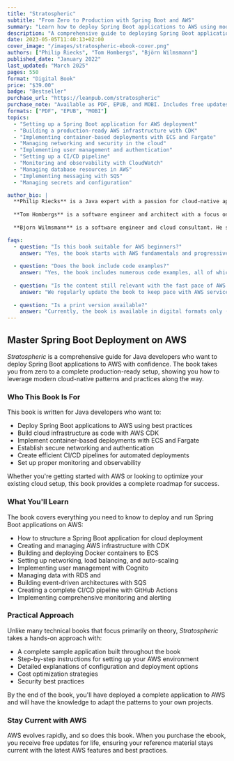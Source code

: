 ```yaml
---
title: "Stratospheric"
subtitle: "From Zero to Production with Spring Boot and AWS"
summary: "Learn how to deploy Spring Boot applications to AWS using modern cloud-native patterns"
description: "A comprehensive guide to deploying Spring Boot applications to AWS, with practical examples of networking, security, CI/CD, and production-ready configuration"
date: 2023-05-05T11:40:13+02:00
cover_image: "/images/stratospheric-ebook-cover.png"
authors: ["Philip Riecks", "Tom Hombergs", "Björn Wilmsmann"]
published_date: "January 2022"
last_updated: "March 2025"
pages: 550
format: "Digital Book"
price: "$39.00"
badge: "Bestseller"
purchase_url: "https://leanpub.com/stratospheric"
purchase_note: "Available as PDF, EPUB, and MOBI. Includes free updates for life."
formats: ["PDF", "EPUB", "MOBI"]
topics:
  - "Setting up a Spring Boot application for AWS deployment"
  - "Building a production-ready AWS infrastructure with CDK"
  - "Implementing container-based deployments with ECS and Fargate"
  - "Managing networking and security in the cloud"
  - "Implementing user management and authentication"
  - "Setting up a CI/CD pipeline"
  - "Monitoring and observability with CloudWatch"
  - "Managing database resources in AWS"
  - "Implementing messaging with SQS"
  - "Managing secrets and configuration"

author_bio: |
  **Philip Riecks** is a Java expert with a passion for cloud-native applications. He has helped dozens of companies implement effective AWS deployment strategies and is a regular speaker at conferences like Spring I/O, Devoxx, and VMWare Explore.
  
  **Tom Hombergs** is a software engineer and architect with a focus on Spring Boot and AWS. He has written extensively about software development practices on his blog, reflectoring.io.
  
  **Bjorn Wilmsmann** is a software engineer and cloud consultant. He specializes in AWS-based architectures and has helped numerous companies migrate applications to the cloud.

faqs:
  - question: "Is this book suitable for AWS beginners?"
    answer: "Yes, the book starts with AWS fundamentals and progressively introduces more advanced concepts. Basic Spring Boot knowledge is helpful, but the AWS concepts are explained from the ground up."
  
  - question: "Does the book include code examples?"
    answer: "Yes, the book includes numerous code examples, all of which are available for download from our GitHub repository. All infrastructure code is provided as CDK constructs that you can adapt for your own projects."
  
  - question: "Is the content still relevant with the fast pace of AWS changes?"
    answer: "We regularly update the book to keep pace with AWS service changes and best practices. When you purchase the ebook, you receive free updates for life, ensuring your reference material stays current."
  
  - question: "Is a print version available?"
    answer: "Currently, the book is available in digital formats only (PDF, EPUB, and MOBI). However, we're considering a print edition based on reader demand."
---
```


## Master Spring Boot Deployment on AWS

*Stratospheric* is a comprehensive guide for Java developers who want to deploy Spring Boot applications to AWS with confidence. The book takes you from zero to a complete production-ready setup, showing you how to leverage modern cloud-native patterns and practices along the way.

### Who This Book Is For

This book is written for Java developers who want to:

- Deploy Spring Boot applications to AWS using best practices
- Build cloud infrastructure as code with AWS CDK
- Implement container-based deployments with ECS and Fargate
- Establish secure networking and authentication
- Create efficient CI/CD pipelines for automated deployments
- Set up proper monitoring and observability

Whether you're getting started with AWS or looking to optimize your existing cloud setup, this book provides a complete roadmap for success.

### What You'll Learn

The book covers everything you need to know to deploy and run Spring Boot applications on AWS:

- How to structure a Spring Boot application for cloud deployment
- Creating and managing AWS infrastructure with CDK
- Building and deploying Docker containers to ECS
- Setting up networking, load balancing, and auto-scaling
- Implementing user management with Cognito
- Managing data with RDS and
- Building event-driven architectures with SQS
- Creating a complete CI/CD pipeline with GitHub Actions
- Implementing comprehensive monitoring and alerting

### Practical Approach

Unlike many technical books that focus primarily on theory, *Stratospheric* takes a hands-on approach with:

- A complete sample application built throughout the book
- Step-by-step instructions for setting up your AWS environment
- Detailed explanations of configuration and deployment options
- Cost optimization strategies
- Security best practices

By the end of the book, you'll have deployed a complete application to AWS and will have the knowledge to adapt the patterns to your own projects.

### Stay Current with AWS

AWS evolves rapidly, and so does this book. When you purchase the ebook, you receive free updates for life, ensuring your reference material stays current with the latest AWS features and best practices.
